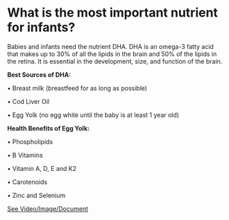 # What is the most important nutrient for infants?

Babies and infants need the nutrient DHA. DHA is an omega-3 fatty acid that makes up to 30% of all the lipids in the brain and 50% of the lipids in the retina. It is essential in the development, size, and function of the brain. 

**Best Sources of DHA:**

• Breast milk (breastfeed for as long as possible)

• Cod Liver Oil 

• Egg Yolk (no egg white until the baby is at least 1 year old)

**Health Benefits of Egg Yolk:**

• Phospholipids 

• B Vitamins 

• Vitamin A, D, E and K2 

• Carotenoids 

• Zinc and Selenium 

 [See Video/Image/Document](https://hls-player.drberg.com/asset?path=migrated-assets/the-most-important-nutrient-for-infants)